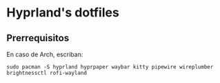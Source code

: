 # Hyprland's dotfiles
## Prerrequisitos
En caso de Arch, escriban:

```
sudo pacman -S hyprland hyprpaper waybar kitty pipewire wireplumber brightnessctl rofi-wayland
```

